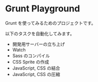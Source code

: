 # Grunt Playground

Grunt を使ってみるためのプロジェクトです。

以下のタスクを自動化してみます。

- 開発用サーバーの立ち上げ
- Watch
- Sass のコンパイル
- CSS Sprite の作成
- JavaScript, CSS の結合
- JavaScript, CSS の圧縮

